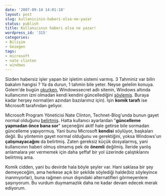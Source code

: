 ```yaml
---
date: '2007-09-14 14:01:18'
layout: post
slug: kullanicinin-haberi-olsa-ne-yazar
status: publish
title: Kullanıcının haberi olsa ne yazar!
wordpress_id: '315'
categories:
- Bilişim
- Gezegen
tags:
- microsoft
- nate clinton
- windows
---
```


Sizden habersiz işler yapan bir işletim sistemi varmış. 3 Tahminiz var bilin bakalım hangisi ? Ya da durun, 1 tahmin bile yeter. Neyse gelelim konuya. Golem'de bugün [okurken](http://golem.de/0709/54758.html), Windowssecret adlı sitenin, Windows altında kullanıcının izni olmadan kendi kendini güncellediğini [söylemiş](http://www.windowssecrets.com/2007/09/13/01-Microsoft-updates-Windows-without-users-consent). Buraya kadar herşey normal(en azından bazılarımız için). İşin **komik tarafı** ise Microsoft tarafından geliyor. 

Microsoft Program Yöneticisi Nate Clinton, Technet-Blog'unda bunun gayet normal olduğunu [belirtmiş](http://blogs.technet.com/mu/archive/2007/09/13/how-windows-update-keeps-itself-up-to-date.aspx). Hatta kullanıcı ayarlardan "**güncelleme yapmadan önce bana sor**" seçeneğini akitf hale getirse bile sormadan güncelleme yapıyormuş. Yani bunu Microsoft **kendisi** söylüyor, başkaları değil. Bu yöntemin gayet normal olduğunu ve gerektiğini, yoksa Windows'un **çalışmayacağını** da belirtmiş. Zaten gereksiz küçük dosyalarmış, yani kullanıcının haberi olmuş olmamış pek de **önemli** değilmiş. İleride yanlış anlamalara yer vermemek için daha şeffaf bir yol üzerinde çalıştıklarını belirtmiş ama.

Komik cidden, yani bu devirde hala böyle şeyler var. Hani saklasa bir şey demeyeceğim, ama herkese açık bir şekilde söylediği halde(biz söyleyince inanmıyorlar), buna rağmen onun dışındaki alternatifleri görmeyenlere şaşırıyorum. Bu vurdum duymamazlık daha ne kadar devam edecek merak ediyorum.








